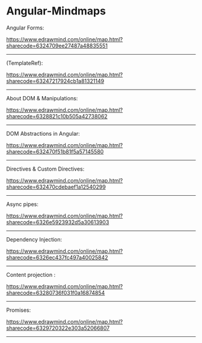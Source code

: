 # Angular-Mindmaps

Angular Forms:

https://www.edrawmind.com/online/map.html?sharecode=6324709ee27487a48835551

_____________________________________________________________________________________________________________________

<ng-template> (TemplateRef):

https://www.edrawmind.com/online/map.html?sharecode=63247217924cb1a81321149
_____________________________________________________________________________________________________________________

About DOM & Manipulations:

https://www.edrawmind.com/online/map.html?sharecode=6328821c10b505a42738062

_____________________________________________________________________________________________________________________

DOM Abstractions in Angular:

https://www.edrawmind.com/online/map.html?sharecode=632470f51b81f5a57145580

_____________________________________________________________________________________________________________________

Directives & Custom Directives:

https://www.edrawmind.com/online/map.html?sharecode=632470cdebaef1a12540299

_____________________________________________________________________________________________________________________

Async pipes:
  
https://www.edrawmind.com/online/map.html?sharecode=6326e5923932d5a30613903

_____________________________________________________________________________________________________________________

Dependency Injection:
  
https://www.edrawmind.com/online/map.html?sharecode=6326ec437fc497a40025842

_____________________________________________________________________________________________________________________

Content projection <ng-content>:

https://www.edrawmind.com/online/map.html?sharecode=63280736f031f0a16874854

_____________________________________________________________________________________________________________________

Promises:

https://www.edrawmind.com/online/map.html?sharecode=6329720322e303a52066807

_____________________________________________________________________________________________________________________

